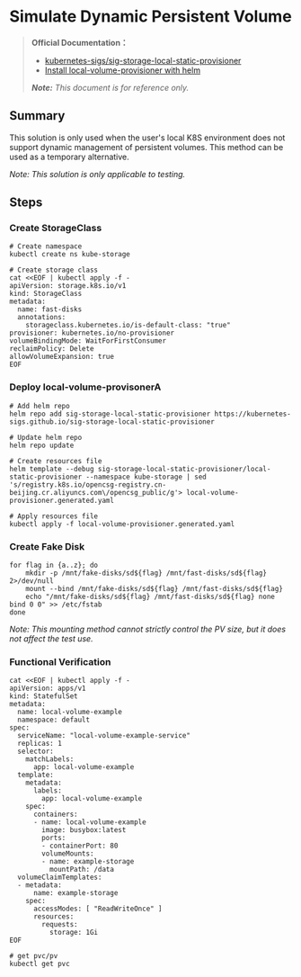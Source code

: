 # Simulate Dynamic Persistent Volume

> **Official Documentation：**
>
> - [kubernetes-sigs/sig-storage-local-static-provisioner](https://github.com/kubernetes-sigs/sig-storage-local-static-provisioner)
> - [Install local-volume-provisioner with helm](https://github.com/kubernetes-sigs/sig-storage-local-static-provisioner/blob/master/helm/README.md)
>
> ***Note:** This document is for reference only.* 

## Summary

This solution is only used when the user's local K8S environment does not support dynamic management of persistent volumes. This method can be used as a temporary alternative.

*Note: This solution is only applicable to testing.* 

## Steps

### Create StorageClass

```shell
# Create namespace
kubectl create ns kube-storage

# Create storage class
cat <<EOF | kubectl apply -f -
apiVersion: storage.k8s.io/v1
kind: StorageClass
metadata:
  name: fast-disks
  annotations:
    storageclass.kubernetes.io/is-default-class: "true"
provisioner: kubernetes.io/no-provisioner
volumeBindingMode: WaitForFirstConsumer
reclaimPolicy: Delete
allowVolumeExpansion: true
EOF
```

### Deploy local-volume-provisonerA

```shell
# Add helm repo
helm repo add sig-storage-local-static-provisioner https://kubernetes-sigs.github.io/sig-storage-local-static-provisioner

# Update helm repo
helm repo update

# Create resources file
helm template --debug sig-storage-local-static-provisioner/local-static-provisioner --namespace kube-storage | sed 's/registry.k8s.io/opencsg-registry.cn-beijing.cr.aliyuncs.com\/opencsg_public/g'> local-volume-provisioner.generated.yaml

# Apply resources file
kubectl apply -f local-volume-provisioner.generated.yaml
```

### Create Fake Disk

```shell
for flag in {a..z}; do
	mkdir -p /mnt/fake-disks/sd${flag} /mnt/fast-disks/sd${flag} 2>/dev/null
	mount --bind /mnt/fake-disks/sd${flag} /mnt/fast-disks/sd${flag}
	echo "/mnt/fake-disks/sd${flag} /mnt/fast-disks/sd${flag} none bind 0 0" >> /etc/fstab
done
```

*Note: This mounting method cannot strictly control the PV size, but it does not affect the test use.* 

### Functional Verification

```shell
cat <<EOF | kubectl apply -f -
apiVersion: apps/v1
kind: StatefulSet
metadata:
  name: local-volume-example
  namespace: default
spec:
  serviceName: "local-volume-example-service"
  replicas: 1
  selector:
    matchLabels:
      app: local-volume-example
  template:
    metadata:
      labels:
        app: local-volume-example
    spec:
      containers:
      - name: local-volume-example
        image: busybox:latest
        ports:
        - containerPort: 80
        volumeMounts:
        - name: example-storage
          mountPath: /data
  volumeClaimTemplates:
  - metadata:
      name: example-storage
    spec:
      accessModes: [ "ReadWriteOnce" ]
      resources:
        requests:
          storage: 1Gi
EOF

# get pvc/pv
kubectl get pvc
```
